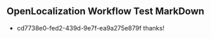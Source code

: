 ## OpenLocalization Workflow Test MarkDown
* cd7738e0-fed2-439d-9e7f-ea9a275e879f thanks!

<!--HONumber=Aug16_HO1-->


